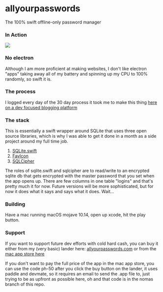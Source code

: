 # allyourpasswords
The 100% swift offline-only password manager

### In Action

![](quick.gif)

### No electron

Although I am more proficient at making websites, I don't like electron "apps" taking away all of my battery and spinning up my CPU to 100% randomly, so swift it is.

### The process

I logged every day of the 30 day process it took me to make this thing [here on a dev focused blogging platform](https://dev.to/swlkr/day-1-making-a-native-macos-password-manager-for-people-who-hate-the-cloud-3j68)

### The stack
This is essentially a swift wrapper around SQLite that uses three open source libraries, which is why I was able to get it done in a month as a side project around my full time job.

1. [SQLite.swift](https://github.com/stephencelis/SQLite.swift)
2. [FavIcon](https://github.com/leonbreedt/FavIcon)
3. [SQLCipher](https://github.com/sqlcipher/sqlcipher)

The roles of sqlite.swift and sqlcipher are to read/write to an encrypted sqlite db that gets encrypted with the master password that you set when the app opens up. There are few columns in one table "logins" and that's pretty much it for now. Future versions will be more sophisticated, but for now it does what it says and says what it does. Wait...

### Building

Have a mac running macOS mojave 10.14, open up xcode, hit the play button.

### Support

If you want to support future dev efforts with cold hard cash, you can buy it either from my (very basic) lander here: [allyourpasswords.com](https://allyourpasswords.com) or from the [mac app store here](https://itunes.apple.com/us/app/all-your-passwords/id1450537302?mt=12)

If you don't want to pay the full price of the app in the mac app store, you can use the code ph-50 after you click the buy button on the lander, it uses paddle and devmate, so it requires an email to send the .app file to, just trying to be as upfront as possible here, oh and that code is in the nomas branch of this repo.
